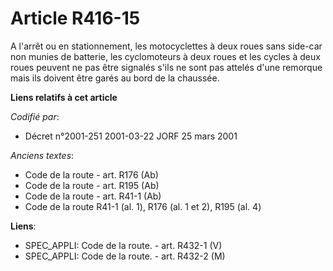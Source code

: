 # Article R416-15

A l'arrêt ou en stationnement, les motocyclettes à deux roues sans side-car non munies de batterie, les cyclomoteurs à deux
roues et les cycles à deux roues peuvent ne pas être signalés s'ils ne sont pas attelés d'une remorque mais ils doivent être
garés au bord de la chaussée.

**Liens relatifs à cet article**

_Codifié par_:

  - Décret n°2001-251 2001-03-22 JORF 25 mars 2001

_Anciens textes_:

  - Code de la route - art. R176 (Ab)
  - Code de la route - art. R195 (Ab)
  - Code de la route - art. R41-1 (Ab)
  - Code de la route R41-1 (al. 1), R176 (al. 1 et 2), R195 (al. 4)

**Liens**:

  - SPEC_APPLI: Code de la route. - art. R432-1 (V)
  - SPEC_APPLI: Code de la route. - art. R432-2 (M)
